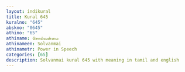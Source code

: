 ```yaml
---
layout: indikural
title: Kural 645
kuralno: "645"
abskno: "0645"
athino: "65"
athiname: சொல்வன்மை
athinameen: Solvanmai
athinametr: Power in Speech
categories: [65]
description: Solvanmai kural 645 with meaning in tamil and english 
---
```


